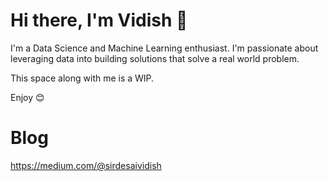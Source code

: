 # Hi there, I'm Vidish 👋

I'm a Data Science and Machine Learning enthusiast. I'm passionate about leveraging data into building solutions that solve a real world problem.

This space along with me is a WIP. 

Enjoy 😊

# Blog
https://medium.com/@sirdesaividish
